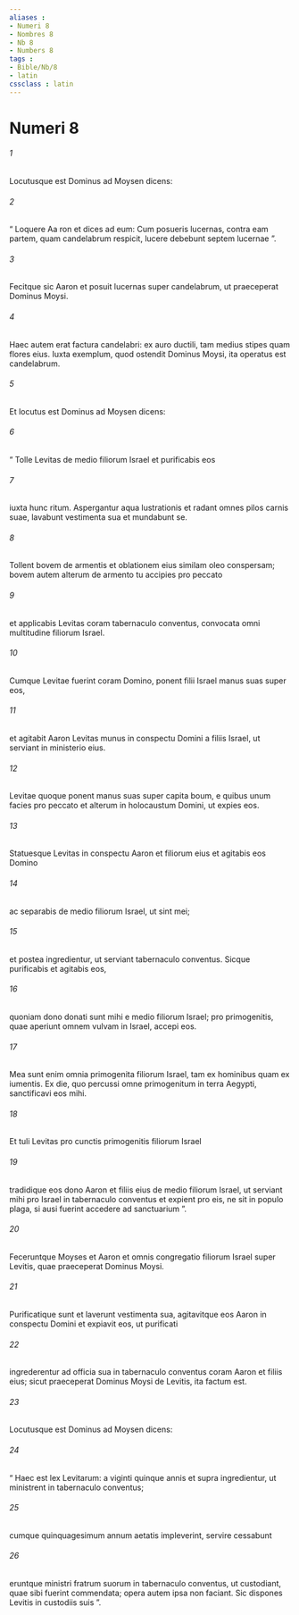 ```yaml
---
aliases : 
- Numeri 8
- Nombres 8
- Nb 8
- Numbers 8
tags : 
- Bible/Nb/8
- latin
cssclass : latin
---
```


# Numeri 8

###### 1
Locutusque est Dominus ad Moysen dicens: 
###### 2
“ Loquere Aa ron et dices ad eum: Cum posueris lucernas, contra eam partem, quam candelabrum respicit, lucere debebunt septem lucernae ”. 
###### 3
Fecitque sic Aaron et posuit lucernas super candelabrum, ut praeceperat Dominus Moysi. 
###### 4
Haec autem erat factura candelabri: ex auro ductili, tam medius stipes quam flores eius. Iuxta exemplum, quod ostendit Dominus Moysi, ita operatus est candelabrum.
###### 5
Et locutus est Dominus ad Moysen dicens: 
###### 6
“ Tolle Levitas de medio filiorum Israel et purificabis eos 
###### 7
iuxta hunc ritum. Aspergantur aqua lustrationis et radant omnes pilos carnis suae, lavabunt vestimenta sua et mundabunt se. 
###### 8
Tollent bovem de armentis et oblationem eius similam oleo conspersam; bovem autem alterum de armento tu accipies pro peccato 
###### 9
et applicabis Levitas coram tabernaculo conventus, convocata omni multitudine filiorum Israel.
###### 10
Cumque Levitae fuerint coram Domino, ponent filii Israel manus suas super eos, 
###### 11
et agitabit Aaron Levitas munus in conspectu Domini a filiis Israel, ut serviant in ministerio eius. 
###### 12
Levitae quoque ponent manus suas super capita boum, e quibus unum facies pro peccato et alterum in holocaustum Domini, ut expies eos. 
###### 13
Statuesque Levitas in conspectu Aaron et filiorum eius et agitabis eos Domino 
###### 14
ac separabis de medio filiorum Israel, ut sint mei; 
###### 15
et postea ingredientur, ut serviant tabernaculo conventus. Sicque purificabis et agitabis eos, 
###### 16
quoniam dono donati sunt mihi e medio filiorum Israel; pro primogenitis, quae aperiunt omnem vulvam in Israel, accepi eos. 
###### 17
Mea sunt enim omnia primogenita filiorum Israel, tam ex hominibus quam ex iumentis. Ex die, quo percussi omne primogenitum in terra Aegypti, sanctificavi eos mihi. 
###### 18
Et tuli Levitas pro cunctis primogenitis filiorum Israel 
###### 19
tradidique eos dono Aaron et filiis eius de medio filiorum Israel, ut serviant mihi pro Israel in tabernaculo conventus et expient pro eis, ne sit in populo plaga, si ausi fuerint accedere ad sanctuarium ”.
###### 20
Feceruntque Moyses et Aaron et omnis congregatio filiorum Israel super Levitis, quae praeceperat Dominus Moysi. 
###### 21
Purificatique sunt et laverunt vestimenta sua, agitavitque eos Aaron in conspectu Domini et expiavit eos, ut purificati 
###### 22
ingrederentur ad officia sua in tabernaculo conventus coram Aaron et filiis eius; sicut praeceperat Dominus Moysi de Levitis, ita factum est.
###### 23
Locutusque est Dominus ad Moysen dicens: 
###### 24
“ Haec est lex Levitarum: a viginti quinque annis et supra ingredientur, ut ministrent in tabernaculo conventus; 
###### 25
cumque quinquagesimum annum aetatis impleverint, servire cessabunt 
###### 26
eruntque ministri fratrum suorum in tabernaculo conventus, ut custodiant, quae sibi fuerint commendata; opera autem ipsa non faciant. Sic dispones Levitis in custodiis suis ”.
